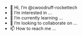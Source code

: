 - 👋 Hi, I’m @cwoodruff-rockettech
- 👀 I’m interested in ...
- 🌱 I’m currently learning ...
- 💞️ I’m looking to collaborate on ...
- 📫 How to reach me ...

<!---
cwoodruff-rockettech/cwoodruff-rockettech is a ✨ special ✨ repository because its `README.md` (this file) appears on your GitHub profile.
You can click the Preview link to take a look at your changes.
--->
